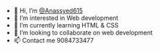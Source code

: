 - 👋 Hi, I’m [@Anassyed615](https://www.instagram.com/Anassyed615)
- 👀 I’m interested in Web development
- 🌱 I’m currently learning HTML & CSS
- 💞️ I’m looking to collaborate on web development
- 📫 Contact me 9084733477

<!---
Anassyed615/Anassyed615 is a ✨ special ✨ repository because its `README.md` (this file) appears on your GitHub profile.
You can click the Preview link to take a look at your changes.
--->
